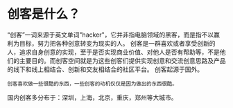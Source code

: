 # 创客是什么？

   “创客”一词来源于英文单词"hacker"，它并非指电脑领域的黑客，而是指不以赢利为目标，努力把各种创意转变为现实的人。
    创客是一群喜欢或者享受创新的人，追求自身创意的实现，至于是否实现商业价值、对他人是否有帮助等，不是他们的主要目的。而创客空间就是为这些创客们提供实现创意和交流创意思路及产品的线下和线上相结合、创新和交友相结合的社区平台。
    创客起源于国外。

    创客喜欢做一些很酷的东西，一些创客的动机仅仅是因为做出的东西很酷。

国内创客多分布于：深圳，上海，北京，重庆，郑州等大城市。